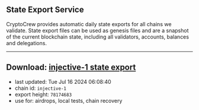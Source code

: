## State Export Service
CryptoCrew provides automatic daily state exports for all chains we validate. State export files can be used as genesis files and are a snapshot of the current blockchain state, including all validators, accounts, balances and delegations.

---
**Download: [injective-1 state export](https://dl-eu2.ccvalidators.com/SERVICE/injective/injective-1_export_78174683.json)**
---

- last updated: Tue Jul 16 2024 06:08:40
- chain id: `injective-1`
- export height: `78174683`
- use for: airdrops, local tests, chain recovery
